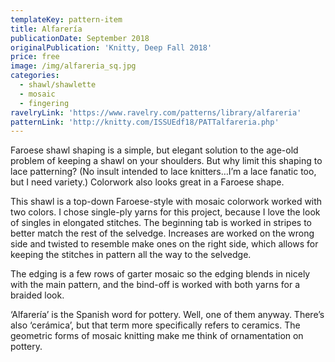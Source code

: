 ```yaml
---
templateKey: pattern-item
title: Alfarería
publicationDate: September 2018
originalPublication: 'Knitty, Deep Fall 2018'
price: free
image: /img/alfareria_sq.jpg
categories:
  - shawl/shawlette
  - mosaic
  - fingering
ravelryLink: 'https://www.ravelry.com/patterns/library/alfareria'
patternLink: 'http://knitty.com/ISSUEdf18/PATTalfareria.php'
---
```

Faroese shawl shaping is a simple, but elegant solution to the age-old problem of keeping a shawl on your shoulders. But why limit this shaping to lace patterning? (No insult intended to lace knitters…I’m a lace fanatic too, but I need variety.) Colorwork also looks great in a Faroese shape.

This shawl is a top-down Faroese-style with mosaic colorwork worked with two colors. I chose single-ply yarns for this project, because I love the look of singles in elongated stitches. The beginning tab is worked in stripes to better match the rest of the selvedge. Increases are worked on the wrong side and twisted to resemble make ones on the right side, which allows for keeping the stitches in pattern all the way to the selvedge.

The edging is a few rows of garter mosaic so the edging blends in nicely with the main pattern, and the bind-off is worked with both yarns for a braided look.

‘Alfarería’ is the Spanish word for pottery. Well, one of them anyway. There’s also ‘cerámica’, but that term more specifically refers to ceramics. The geometric forms of mosaic knitting make me think of ornamentation on pottery.
